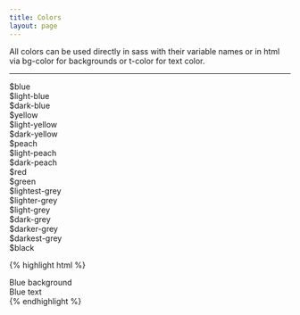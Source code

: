 ```yaml
---
title: Colors
layout: page
---
```


<p class="t-large">All colors can be used directly in sass with their variable names or in html via bg-color for backgrounds or t-color for text color.</p>

<hr />

<div class="u-clearfix t-bold">
	<div class="g-1_3">
		<div class="bg-blue l-block p-small t-white u-border-radius m-bottom-small">$blue</div>
		<div class="bg-light-blue l-block p-small t-white u-border-radius m-bottom-small">$light-blue</div>
		<div class="bg-dark-blue l-block p-small t-white u-border-radius">$dark-blue</div>
	</div>
	<div class="g-1_3">
		<div class="bg-yellow l-block p-small u-border-radius m-bottom-small">$yellow</div>
		<div class="bg-light-yellow l-block p-small u-border-radius m-bottom-small">$light-yellow</div>
		<div class="bg-dark-yellow l-block p-small u-border-radius">$dark-yellow</div>
	</div>
	<div class="g-1_3 omega m-bottom">
		<div class="bg-peach l-block p-small t-white u-border-radius m-bottom-small">$peach</div>
		<div class="bg-light-peach l-block p-small t-white u-border-radius m-bottom-small">$light-peach</div>
		<div class="bg-dark-peach l-block p-small t-white u-border-radius">$dark-peach</div>
	</div>
</div>
<div class="u-clearfix t-bold">
	<div class="g-1_2 m-bottom">
		<div class="bg-red l-block p-small t-white u-border-radius">$red</div>
	</div>
	<div class="g-1_2 m-bottom">
		<div class="bg-green l-block p-small t-white u-border-radius">$green</div>
	</div>
</div>

<div class="u-clearfix t-bold m-bottom">
	<div class="g-1_6 bg-lightest-grey l-block p-small u-border-radius">$lightest-grey</div>
	<div class="g-1_6 bg-lighter-grey l-block p-small u-border-radius">$lighter-grey</div>
	<div class="g-1_6 bg-light-grey l-block p-small t-white u-border-radius">$light-grey</div>
	<div class="g-1_6 bg-dark-grey l-block p-small t-white u-border-radius">$dark-grey</div>
	<div class="g-1_6 bg-darker-grey l-block p-small t-white u-border-radius">$darker-grey</div>
	<div class="g-1_6 bg-darkest-grey l-block p-small t-white u-border-radius">$darkest-grey</div>
</div>

<div class="bg-black l-block p-small t-white t-bold u-border-radius m-bottom">$black</div>

{% highlight html %}
<div class="bg-blue">Blue background</div>
<div class="t-blue">Blue text</div>
{% endhighlight %}
